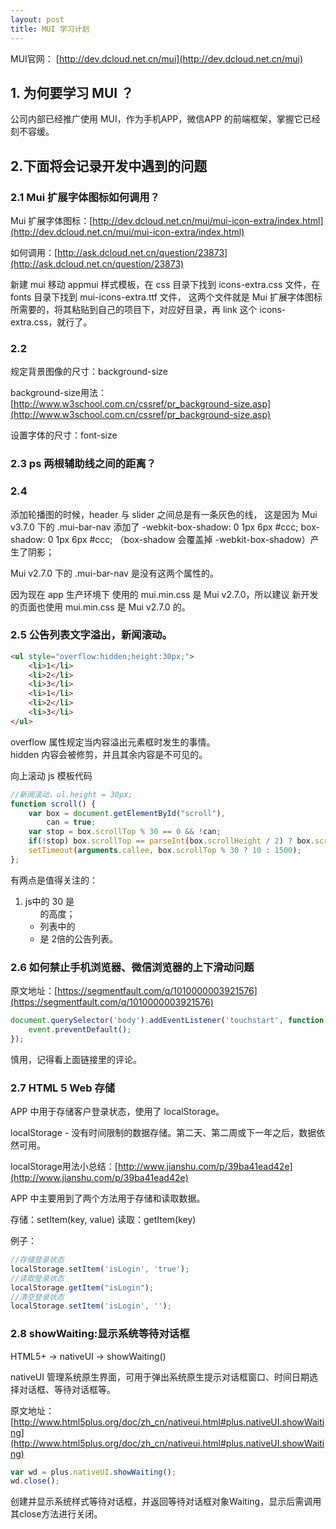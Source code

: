 ```yaml
---
layout: post
title: MUI 学习计划
---
```


MUI官网： [http://dev.dcloud.net.cn/mui](http://dev.dcloud.net.cn/mui)

## 1. 为何要学习 MUI ？

公司内部已经推广使用 MUI，作为手机APP，微信APP 的前端框架，掌握它已经刻不容缓。

## 2.下面将会记录开发中遇到的问题

### 2.1 Mui 扩展字体图标如何调用？

Mui 扩展字体图标：[http://dev.dcloud.net.cn/mui/mui-icon-extra/index.html](http://dev.dcloud.net.cn/mui/mui-icon-extra/index.html)

如何调用：[http://ask.dcloud.net.cn/question/23873](http://ask.dcloud.net.cn/question/23873)

新建 mui 移动 appmui 样式模板，在 css 目录下找到 icons-extra.css 文件，在 fonts 目录下找到 mui-icons-extra.ttf 文件，
这两个文件就是 Mui 扩展字体图标 所需要的，将其粘贴到自己的项目下，对应好目录，再 link 这个 icons-extra.css，就行了。

### 2.2 

规定背景图像的尺寸：background-size  

background-size用法：[http://www.w3school.com.cn/cssref/pr_background-size.asp](http://www.w3school.com.cn/cssref/pr_background-size.asp)

设置字体的尺寸：font-size

### 2.3 ps 两根辅助线之间的距离？

### 2.4 

添加轮播图的时候，header 与 slider 之间总是有一条灰色的线，
这是因为
Mui v3.7.0 下的 
.mui-bar-nav 添加了
-webkit-box-shadow: 0 1px 6px #ccc; 
box-shadow: 0 1px 6px #ccc;
（box-shadow 会覆盖掉 -webkit-box-shadow）产生了阴影；

Mui v2.7.0 下的
.mui-bar-nav 是没有这两个属性的。

因为现在 app 生产环境下 使用的 mui.min.css 是 Mui v2.7.0，所以建议 新开发的页面也使用 mui.min.css 是 Mui v2.7.0 的。

### 2.5 公告列表文字溢出，新闻滚动。

```html
<ul style="overflow:hidden;height:30px;">
    <li>1</li>
    <li>2</li>
    <li>3</li>
	<li>1</li>
    <li>2</li>
    <li>3</li>
</ul>
```

overflow 属性规定当内容溢出元素框时发生的事情。  
hidden 内容会被修剪，并且其余内容是不可见的。

向上滚动 js 模板代码

```js
//新闻滚动，ul.height = 30px;
function scroll() {
	var box = document.getElementById("scroll"),
		can = true;
	var stop = box.scrollTop % 30 == 0 && !can;
	if(!stop) box.scrollTop == parseInt(box.scrollHeight / 2) ? box.scrollTop = 0 : box.scrollTop++;
	setTimeout(arguments.callee, box.scrollTop % 30 ? 10 : 1500);
};
```

有两点是值得关注的：
1. js中的 30 是 <ul> 的高度；
2. 列表中的 <li> 是 2倍的公告列表。

### 2.6 如何禁止手机浏览器、微信浏览器的上下滑动问题

原文地址：[https://segmentfault.com/q/1010000003921576](https://segmentfault.com/q/1010000003921576)

```js
document.querySelector('body').addEventListener('touchstart', function (ev) {
	event.preventDefault();
});
```

慎用，记得看上面链接里的评论。

### 2.7 HTML 5 Web 存储

APP 中用于存储客户登录状态，使用了 localStorage。

localStorage - 没有时间限制的数据存储。第二天、第二周或下一年之后，数据依然可用。

localStorage用法小总结：[http://www.jianshu.com/p/39ba41ead42e](http://www.jianshu.com/p/39ba41ead42e)

APP 中主要用到了两个方法用于存储和读取数据。

存储：setItem(key, value)
读取：getItem(key)

例子：
```js
//存储登录状态
localStorage.setItem('isLogin', 'true');
//读取登录状态
localStorage.getItem("isLogin");
//清空登录状态
localStorage.setItem('isLogin', '');
```

### 2.8 showWaiting:显示系统等待对话框

HTML5+ -> nativeUI -> showWaiting()

nativeUI 管理系统原生界面，可用于弹出系统原生提示对话框窗口、时间日期选择对话框、等待对话框等。

原文地址：[http://www.html5plus.org/doc/zh_cn/nativeui.html#plus.nativeUI.showWaiting](http://www.html5plus.org/doc/zh_cn/nativeui.html#plus.nativeUI.showWaiting)
```js
var wd = plus.nativeUI.showWaiting();
wd.close();
```
创建并显示系统样式等待对话框，并返回等待对话框对象Waiting，显示后需调用其close方法进行关闭。
